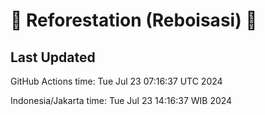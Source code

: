 
# 🌳 Reforestation (Reboisasi) 🌲

## Last Updated

GitHub Actions time: Tue Jul 23 07:16:37 UTC 2024

Indonesia/Jakarta time: Tue Jul 23 14:16:37 WIB 2024
